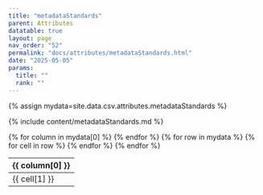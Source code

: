```yaml
---
title: "metadataStandards"
parent: Attributes
datatable: true
layout: page
nav_order: "52"
permalink: "docs/attributes/metadataStandards.html"
date: "2025-05-05"
params:
  title: ""
  rank: ""
---
```

{% assign mydata=site.data.csv.attributes.metadataStandards %} 

{% include content/metadataStandards.md %}

<table id="myTable" class="display" style="width:100%">
    <thead>
    {% for column in mydata[0] %}
        <th>{{ column[0] }}</th>
    {% endfor %}
    </thead>
    <tbody>
    {% for row in mydata %}
        <tr>
        {% for cell in row %}
            <td>{{ cell[1] }}</td>
        {% endfor %}
        </tr>
    {% endfor %}
    </tbody>
</table>
<script type="text/javascript">
  $(document).ready(function () {
    $('#myTable').DataTable({
      responsive: true,
      deferRender: false,
      paging: false,
      order: [],
    });
  });
</script>
